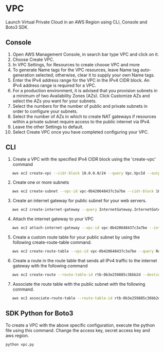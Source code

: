 
# VPC

Launch Virtual Private Cloud in an AWS Region using CLI, Console and Boto3 SDK.

## Console

1. Open AWS Management Console, in search bar type VPC and click on it.
2. Choose Create VPC.
3. In VPC Settings, for Resources to create choose VPC and more
4. To generate Name tags for the VPC resources, leave Name tag auto-generation selected; otherwise, clear it to supply your own Name tags.
5. Enter the IPv4 address range for the VPC in the IPv4 CIDR block. An IPv4 address range is required for a VPC.
6. For a production environment, it is advised that you provision subnets in a minimum of two Availability Zones (AZs). Click Customize AZs and select the AZs you want for your subnets. 
7. Select the numbers for the number of public and private subnets in order to configure your subnets. 
8. Select the number of AZs in which to create NAT gateways if resources within a private subnet require access to the public internet via IPv4.
9. Leave the other Settings to default.
10. Select Create VPC once you have completed configuring your VPC.

## CLI

1. Create a VPC with the specified IPv4 CIDR block using the 'create-vpc' command
```bash
   aws ec2 create-vpc --cidr-block 10.0.0.0/24 --query Vpc.VpcId --output text
```
2. Create one or more subnets 
```bash
   aws ec2 create-subnet --vpc-id vpc-0b420648437c3a7be --cidr-block 10.0.1.0/24 --availability-zone us-east-1a --query Subnet.SubnetId --output text 
```
3. Create an internet gateway for public subnet for your web servers.
```bash
   aws ec2 create-internet-gateway --query InternetGateway.InternetGatewayId --output text
```
4. Attach the internet gateway to your VPC
```bash
   aws ec2 attach-internet-gateway --vpc-id vpc-0b420648437c3a7be --internet-gateway-id igw-01423a137b4c46a73
```
5. Create a custom route table for your public subnet by using the following create-route-table command.
```bash
   aws ec2 create-route-table --vpc-id vpc-0b420648437c3a7be --query RouteTable.RouteTableId --output text 
```
6. Create a route in the route table that sends all IPv4 traffic to the internet gateway with the following command
```bash
   aws ec2 create-route --route-table-id rtb-0b3e259885c36bb2d --destination-cidr-block 0.0.0.0/0 --gateway-id igw-01423a137b4c46a73
```
7. Associate the route table with the public subnet with the following command.
```bash
   aws ec2 associate-route-table --route-table-id rtb-0b3e259885c36bb2d --subnet-id subnet-0a45434e978f36ed1
```

## SDK Python for Boto3

To create a VPC with the above specific configuration, execute the python file using this command. Change the access key, secret access key and aws region.
```bash
python vpc.py
```
